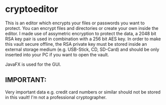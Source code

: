 # cryptoeditor
This is an editor which encrypts your files or passwords you want to protect. You can encrypt files and directories or create your own inside the editor. I made use of assymetric encryption to protect the data, a 2048 bit RSA key pair is used in combination with a 256 bit AES key. In order to make this vault secure offline, the RSA private key must be stored inside an external storage medium (e.g. USB-Stick, CD, SD-Card) and should be only inserted into your PC if you want to open the vault. 

JavaFX is used for the GUI.

## IMPORTANT:

Very important data e.g. credit card numbers or similar should not be stored in this vault! I'm not a professional cryptographer.
